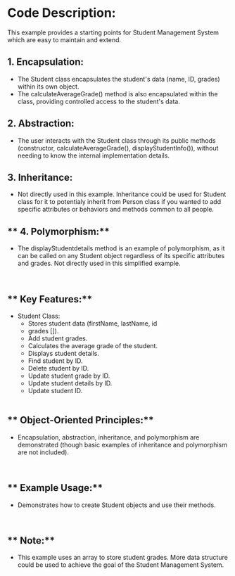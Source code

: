 # Code Description:
This example provides a starting points for Student Management System which are easy to maintain and extend.

## **1. Encapsulation:**
 * The Student class encapsulates the student's data (name, ID, grades) within its own object.
 * The calculateAverageGrade() method is also encapsulated within the class, providing controlled access to the student's data.

## **2. Abstraction:**
 * The user interacts with the Student class through its public methods (constructor, calculateAverageGrade(), displayStudentInfo()), without needing to know the internal implementation details.

## **3. Inheritance:**
 * Not directly used in this example. Inheritance could be used for Student class for it to potentialy inherit from Person class if you wanted to add specific attributes or behaviors and methods common to all people.

## ** 4. Polymorphism:**
 * The displayStudentdetails method is an example of polymorphism, as it can be called on any Student object regardless of its specific attributes and grades. Not directly used in this simplified example.
<br> 

## ** Key Features:**
 * Student Class:
   * Stores student data (firstName, lastName, id 
   * grades []).
   * Add student grades.
   * Calculates the average grade of the student.
   * Displays student details.
   * Find student by ID.
   * Delete student by ID.
   * Update student grade by ID.
   * Update student details by ID.
   * Update student ID.
   <br>

 ## ** Object-Oriented Principles:**
   * Encapsulation, abstraction, inheritance, and polymorphism are demonstrated (though basic examples of inheritance and polymorphism are not included).
   <br>

 ## ** Example Usage:**
   * Demonstrates how to create Student objects and use their methods.
<br>

## ** Note:**
 * This example uses an array to store student grades. More data structure could be used to achieve the goal of the Student Management System.